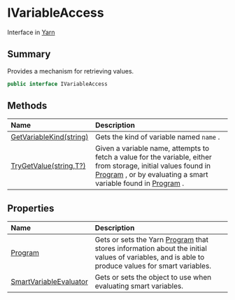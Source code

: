 # IVariableAccess

Interface in [Yarn](/docs/api/csharp/yarn.md)

## Summary

Provides a mechanism for retrieving values.

```csharp
public interface IVariableAccess
```

## Methods

|Name|Description|
|:---|:---|
|[GetVariableKind(string)](/docs/api/csharp/yarn.ivariableaccess.getvariablekind.md)|Gets the kind of variable named  <code>name</code> .|
|[TryGetValue(string,T?)](/docs/api/csharp/yarn.ivariableaccess.trygetvalue.md)|Given a variable name, attempts to fetch a value for the variable, either from storage, initial values found in  <a href="yarn.ivariableaccess.program.md">Program</a> , or by evaluating a smart variable found in  <a href="yarn.ivariableaccess.program.md">Program</a> .|

## Properties

|Name|Description|
|:---|:---|
|[Program](/docs/api/csharp/yarn.ivariableaccess.program.md)|Gets or sets the Yarn  <a href="yarn.ivariableaccess.program.md">Program</a>  that stores information about the initial values of variables, and is able to produce values for smart variables.|
|[SmartVariableEvaluator](/docs/api/csharp/yarn.ivariableaccess.smartvariableevaluator.md)|Gets or sets the object to use when evaluating smart variables.|

